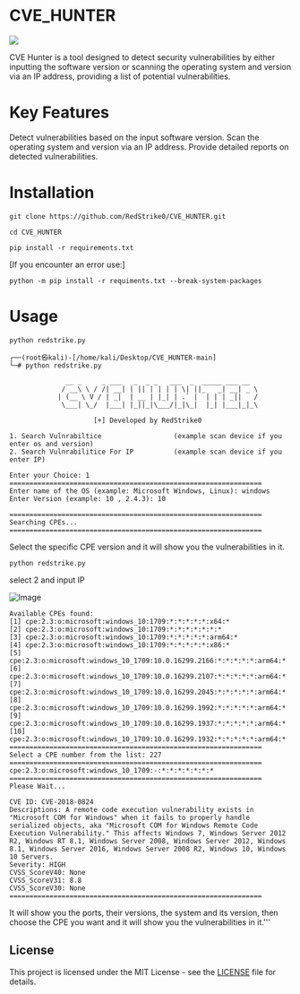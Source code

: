 # CVE_HUNTER


![](/hack/kiterunner.png)


CVE Hunter is a tool designed to detect security vulnerabilities by either inputting the software version or scanning the operating system and version via an IP address, providing a list of potential vulnerabilities.

# Key Features
Detect vulnerabilities based on the input software version.
Scan the operating system and version via an IP address.
Provide detailed reports on detected vulnerabilities.

# Installation
`git clone https://github.com/RedStrike0/CVE_HUNTER.git`                                                                                                                                                                                                    


`cd CVE_HUNTER`  



`pip install -r requirements.txt`

[If you encounter an error use:]

`python -m pip install -r requiments.txt --break-system-packages`

                                                                                          



# Usage
`python redstrike.py`



```
┌──(root㉿kali)-[/home/kali/Desktop/CVE_HUNTER-main]
└─# python redstrike.py

              __ _     _ ___   _  _ _   ___  _  _____ ___ __
             / __\ \ / /| __| | || | | | | \| ||_   _| __| _ \  
            | (__ \ V / | _|  | __ | |_| | .` |  | | | _||   /  
             \___| \_/  |___| |_||_|\___/|_|\_|  |_| |___|_|_\        
                                           
                     [+] Developed by RedStrike0                      

1. Search Vulnrabiltice                  (example scan device if you enter os and version)
2. Search Vulnrabilitice For IP          (example scan device if you enter IP)                           
                                                                                                         
Enter your Choice: 1                                                                 
===============================================================                      
Enter name of the OS (example: Microsoft Windows, Linux): windows                    
Enter Version (example: 10 , 2.4.3): 10                                              
                                                           
===============================================================                      
Searching CPEs...                                                                    
===============================================================     
```


Select the specific CPE version and it will show you the vulnerabilities in it.


`python redstrike.py`


select 2 and input IP 








![Image](https://github.com/user-attachments/assets/9f429a93-4511-4ae4-b366-36e44d4c9935)













```
Available CPEs found:
[1] cpe:2.3:o:microsoft:windows_10:1709:*:*:*:*:*:x64:*
[2] cpe:2.3:o:microsoft:windows_10:1709:*:*:*:*:*:*:*
[3] cpe:2.3:o:microsoft:windows_10:1709:*:*:*:*:*:arm64:*
[4] cpe:2.3:o:microsoft:windows_10:1709:*:*:*:*:*:x86:*
[5] cpe:2.3:o:microsoft:windows_10_1709:10.0.16299.2166:*:*:*:*:*:arm64:*
[6] cpe:2.3:o:microsoft:windows_10_1709:10.0.16299.2107:*:*:*:*:*:arm64:*
[7] cpe:2.3:o:microsoft:windows_10_1709:10.0.16299.2045:*:*:*:*:*:arm64:*
[8] cpe:2.3:o:microsoft:windows_10_1709:10.0.16299.1992:*:*:*:*:*:arm64:*
[9] cpe:2.3:o:microsoft:windows_10_1709:10.0.16299.1937:*:*:*:*:*:arm64:*
[10] cpe:2.3:o:microsoft:windows_10_1709:10.0.16299.1932:*:*:*:*:*:arm64:*
===============================================================
Select a CPE number from the list: 227
===============================================================
cpe:2.3:o:microsoft:windows_10_1709:-:*:*:*:*:*:*:*
===============================================================
Please Wait...

CVE ID: CVE-2018-0824
Descriptions: A remote code execution vulnerability exists in "Microsoft COM for Windows" when it fails to properly handle serialized objects, aka "Microsoft COM for Windows Remote Code Execution Vulnerability." This affects Windows 7, Windows Server 2012 R2, Windows RT 8.1, Windows Server 2008, Windows Server 2012, Windows 8.1, Windows Server 2016, Windows Server 2008 R2, Windows 10, Windows 10 Servers.
Severity: HIGH
CVSS_ScoreV40: None
CVSS_ScoreV31: 8.8
CVSS_ScoreV30: None
===============================================================
```


It will show you the ports, their versions, the system and its version, then choose the CPE you want and it will show you the vulnerabilities in it.'''


## License
This project is licensed under the MIT License - see the [LICENSE](LICENSE) file for details.
